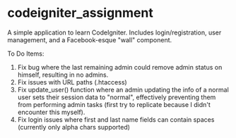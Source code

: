 codeigniter_assignment
======================

A simple application to learn CodeIgniter. Includes login/registration, user management, and a Facebook-esque "wall" component.

To Do Items:
1) Fix bug where the last remaining admin could remove admin status on himself, resulting in no admins.
2) Fix issues with URL paths (.htaccess)
3) Fix update_user() function where an admin updating the info of a normal user sets their session data to "normal", effectively preventing them from performing admin tasks (first try to replicate because I didn't encounter this myself).
4) Fix login issues where first and last name fields can contain spaces (currently only alpha chars supported)
